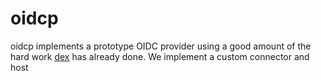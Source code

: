 # oidcp

oidcp implements a prototype OIDC provider using a good amount of the hard work [dex]() has already done. We implement a
custom connector and host